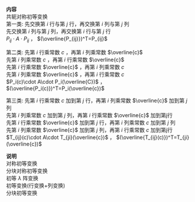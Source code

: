 **内容**  
共轭对称初等变换  
第一类: 先交换第 $i$ 行与第 $j$ 行，再交换第 $i$ 列与第 $j$ 列  
先交换第 $i$ 列与第 $j$ 列，再交换第 $i$ 行与第 $j$ 行  
$P_{ij}\cdot A\cdot P_{ij}$ ， $(\overline{P_{ij}})^T=P_{ij}$  
  
第二类: 先第 $i$ 行乘常数 $c$ ，再第 $i$ 列乘常数 $\overline{c}$  
先第 $i$ 列乘常数 $c$ ，再第 $i$ 行乘常数 $\overline{c}$  
先第 $i$ 行乘常数 $\overline{c}$ ，再第 $i$ 列乘常数 $c$  
先第 $i$ 列乘常数 $\overline{c}$ ，再第 $i$ 行乘常数 $c$  
$P_i(c)\cdot A\cdot P_i(\overline{C})$ ， $(\overline{P_i(c)})^T=P_i(\overline{c})$  
  
第三类: 先第 $i$ 行乘常数 $c$ 加到第 $j$ 行，再第 $i$ 列乘常数 $\overline{c}$ 加到第 $j$ 列  
先第 $i$ 列乘常数 $c$ 加到第 $j$ 列，再第 $i$ 行乘常数 $\overline{c}$ 加到第j行  
先第 $i$ 行乘常数 $\overline{c}$ 加到第 $j$ 行，再第 $i$ 列乘常数 $c$ 加到第 $j$ 列  
先第 $i$ 列乘常数 $\overline{c}$ 加到第 $j$ 列，再第 $i$ 行乘常数 $c$ 加到第j行  
$T_{ij}(c)\cdot A\cdot T_{ji}(\overline{c})$ ， $(\overline{T_{ij}(c)})^T=T_{ji}(\overline{c})$  
  
**说明**  
对称初等变换  
分块对称初等变换  
初等 $\lambda$ 阵变换  
初等变换(行变换+列变换)  
分块初等变换  
